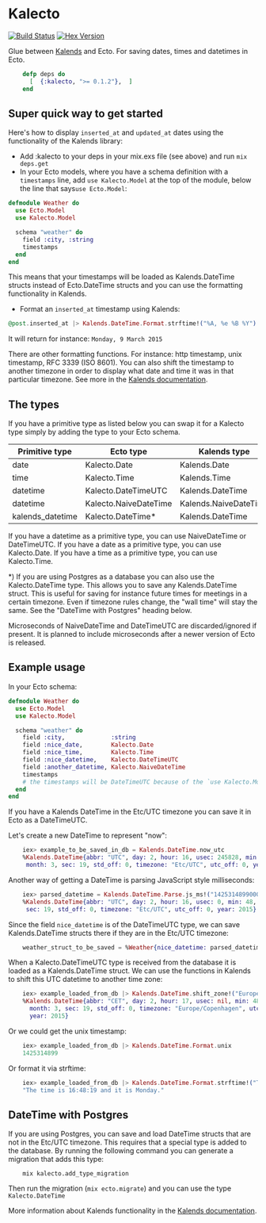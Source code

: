 Kalecto
=======

[![Build
Status](https://travis-ci.org/lau/kalecto.svg?branch=master)](https://travis-ci.org/lau/kalecto)
[![Hex Version](http://img.shields.io/hexpm/v/kalecto.svg?style=flat)](https://hex.pm/packages/kalecto)

Glue between [Kalends](https://github.com/lau/kalends) and Ecto.
For saving dates, times and datetimes in Ecto.

```elixir
    defp deps do
      [  {:kalecto, ">= 0.1.2"},  ]
    end
```

## Super quick way to get started

Here's how to display `inserted_at` and `updated_at` dates using the
functionality of the Kalends library:

- Add :kalecto to your deps in your mix.exs file (see above) and run `mix deps.get`
- In your Ecto models, where you have a schema definition with a `timestamps`
  line, add `use Kalecto.Model` at the top of the module, below the line that
  says`use Ecto.Model`:

```elixir
defmodule Weather do
  use Ecto.Model
  use Kalecto.Model

  schema "weather" do
    field :city, :string
    timestamps
  end
end
```

This means that your timestamps will be loaded as Kalends.DateTime structs
instead of Ecto.DateTime structs and you can use the formatting functionality
in Kalends.

- Format an `inserted_at` timestamp using Kalends:

```elixir
@post.inserted_at |> Kalends.DateTime.Format.strftime!("%A, %e %B %Y")
```
It will return for instance: `Monday, 9 March 2015`

There are other formatting functions. For instance: http timestamp, unix
timestamp, RFC 3339 (ISO 8601). You can also shift the timestamp to another
timezone in order to display what date and time it was in that particular
timezone. See more in the [Kalends documentation](http://hexdocs.pm/kalends/).

## The types

If you have a primitive type as listed below you can swap it for a Kalecto type
simply by adding the type to your Ecto schema.

|  Primitive type             |Ecto type             |Kalends type
| ----------------------------|----------------------|------------------------|
|  date                       |Kalecto.Date          |Kalends.Date            |
|  time                       |Kalecto.Time          |Kalends.Time            |
|  datetime                   |Kalecto.DateTimeUTC   |Kalends.DateTime        |
|  datetime                   |Kalecto.NaiveDateTime |Kalends.NaiveDateTime   |
|  kalends_datetime           |Kalecto.DateTime*     |Kalends.DateTime        |

If you have a datetime as a primitive type, you can use NaiveDateTime or
DateTimeUTC.
If you have a date as a primitive type, you can use Kalecto.Date.
If you have a time as a primitive type, you can use Kalecto.Time.

*) If you are using Postgres as a database you can also use the Kalecto.DateTime
type. This allows you to save any Kalends.DateTime struct. This is useful for
saving for instance future times for meetings in a certain timezone. Even if
timezone rules change, the "wall time" will stay the same. See the
"DateTime with Postgres" heading below.

Microseconds of NaiveDateTime and DateTimeUTC are discarded/ignored if present.
It is planned to include microseconds after a newer version of Ecto is released.

## Example usage

In your Ecto schema:

```elixir
defmodule Weather do
  use Ecto.Model
  use Kalecto.Model

  schema "weather" do
    field :city,             :string
    field :nice_date,        Kalecto.Date
    field :nice_time,        Kalecto.Time
    field :nice_datetime,    Kalecto.DateTimeUTC
    field :another_datetime, Kalecto.NaiveDateTime
    timestamps
    # the timestamps will be DateTimeUTC because of the `use Kalecto.Model` line
  end
end
```

If you have a Kalends DateTime in the Etc/UTC timezone
you can save it in Ecto as a DateTimeUTC.

Let's create a new DateTime to represent "now":

```elixir
    iex> example_to_be_saved_in_db = Kalends.DateTime.now_utc
    %Kalends.DateTime{abbr: "UTC", day: 2, hour: 16, usec: 245828, min: 48,
     month: 3, sec: 19, std_off: 0, timezone: "Etc/UTC", utc_off: 0, year: 2015}
```

Another way of getting a DateTime is parsing JavaScript style milliseconds:

```elixir
    iex> parsed_datetime = Kalends.DateTime.Parse.js_ms!("1425314899000")
    %Kalends.DateTime{abbr: "UTC", day: 2, hour: 16, usec: 0, min: 48, month: 3,
     sec: 19, std_off: 0, timezone: "Etc/UTC", utc_off: 0, year: 2015}
```

Since the field `nice_datetime` is of the DateTimeUTC type, we can save
Kalends.DateTime structs there if they are in the Etc/UTC timezone:

```elixir
    weather_struct_to_be_saved = %Weather{nice_datetime: parsed_datetime}
```

When a Kalecto.DateTimeUTC type is received from the database it is loaded as a
Kalends.DateTime struct. We can use the functions in Kalends to shift this UTC
datetime to another time zone:

```elixir
    iex> example_loaded_from_db |> Kalends.DateTime.shift_zone!("Europe/Copenhagen")
    %Kalends.DateTime{abbr: "CET", day: 2, hour: 17, usec: nil, min: 48,
      month: 3, sec: 19, std_off: 0, timezone: "Europe/Copenhagen", utc_off: 3600,
      year: 2015}
```

Or we could get the unix timestamp:

```elixir
    iex> example_loaded_from_db |> Kalends.DateTime.Format.unix
    1425314899
```

Or format it via strftime:

```elixir
    iex> example_loaded_from_db |> Kalends.DateTime.Format.strftime!("The time is %T and it is %A.")
    "The time is 16:48:19 and it is Monday."
```

## DateTime with Postgres

If you are using Postgres, you can save and load DateTime structs that are not
in the Etc/UTC timezone. This requires that a special type is added to the
database. By running the following command you can generate a migration that
adds this type:

```
    mix kalecto.add_type_migration
```

Then run the migration (`mix ecto.migrate`) and you can use the type
`Kalecto.DateTime`

More information about Kalends functionality in the [Kalends documentation](http://hexdocs.pm/kalends/).

